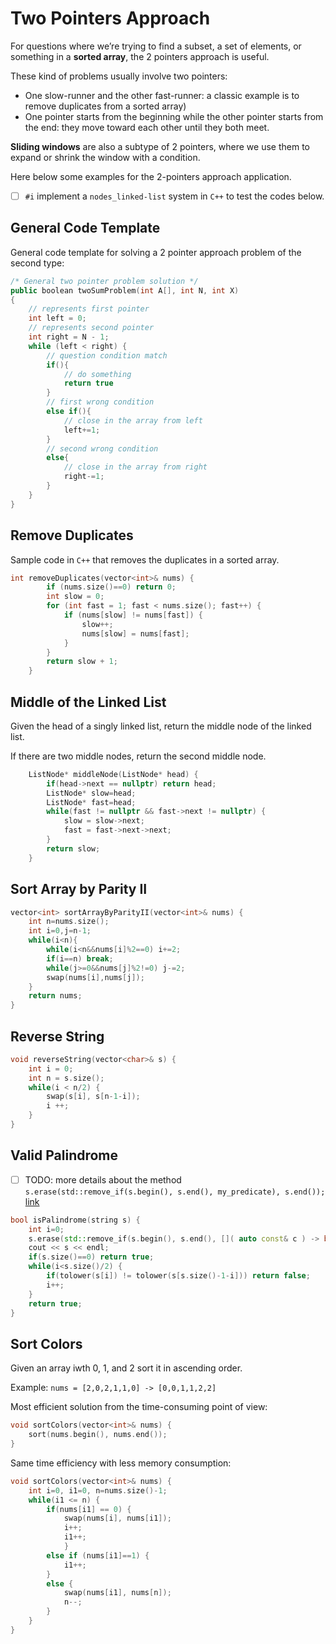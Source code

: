 # Two Pointers Approach

For questions where we’re trying to find a subset, a set of elements, or something in a **sorted array**, the 2 pointers approach is useful.

These kind of problems usually involve two pointers:

- One slow-runner and the other fast-runner: a classic example is to remove duplicates from a sorted array)
- One pointer starts from the beginning while the other pointer starts from the end: they move toward each other until they both meet.

**Sliding windows** are also a subtype of 2 pointers, where we use them to expand or shrink the window with a condition. 

Here below some examples for the 2-pointers approach application.

- [ ] `#i` implement a `nodes_linked-list` system in `C++` to test the codes below.

## General Code Template

General code template for solving a 2 pointer approach problem of the second type:

```cpp
/* General two pointer problem solution */
public boolean twoSumProblem(int A[], int N, int X)
{
    // represents first pointer
    int left = 0;
    // represents second pointer
    int right = N - 1;
    while (left < right) {
        // question condition match
        if(){
            // do something
            return true
        }
        // first wrong condition
        else if(){
            // close in the array from left
            left+=1;    
        }
        // second wrong condition
        else{
            // close in the array from right
            right-=1;
        }
    }
}
```

## Remove Duplicates 

Sample code in `C++` that removes the duplicates in a sorted array.

```cpp
int removeDuplicates(vector<int>& nums) {
        if (nums.size()==0) return 0;
        int slow = 0;
        for (int fast = 1; fast < nums.size(); fast++) {
            if (nums[slow] != nums[fast]) {
                slow++;
                nums[slow] = nums[fast];
            }
        }
        return slow + 1;
    }
```

## Middle of the Linked List

Given the head of a singly linked list, return the middle node of the linked list.

If there are two middle nodes, return the second middle node.

```cpp
    ListNode* middleNode(ListNode* head) {
        if(head->next == nullptr) return head;
        ListNode* slow=head;
        ListNode* fast=head;
        while(fast != nullptr && fast->next != nullptr) {
            slow = slow->next;
            fast = fast->next->next;
        }
        return slow;
    }
```

## Sort Array by Parity II

```cpp
vector<int> sortArrayByParityII(vector<int>& nums) {
    int n=nums.size();
    int i=0,j=n-1;
    while(i<n){
        while(i<n&&nums[i]%2==0) i+=2;
        if(i==n) break;
        while(j>=0&&nums[j]%2!=0) j-=2;
        swap(nums[i],nums[j]);
    }
    return nums;
}
```

## Reverse String

```cpp
void reverseString(vector<char>& s) {
    int i = 0;
    int n = s.size();
    while(i < n/2) {
        swap(s[i], s[n-1-i]);
        i ++;
    }
}
```

## Valid Palindrome

- [ ] TODO: more details about the method `s.erase(std::remove_if(s.begin(), s.end(), my_predicate), s.end());` [link](https://stackoverflow.com/questions/6319872/how-to-strip-all-non-alphanumeric-characters-from-a-string-in-c)

```cpp
bool isPalindrome(string s) {
    int i=0;
    s.erase(std::remove_if(s.begin(), s.end(), []( auto const& c ) -> bool { return !std::isalnum(c); } ), s.end());
    cout << s << endl;
    if(s.size()==0) return true;
    while(i<s.size()/2) {
        if(tolower(s[i]) != tolower(s[s.size()-1-i])) return false;
        i++;
    }
    return true;
}
```

## Sort Colors

Given an array iwth 0, 1, and 2 sort it in ascending order.

Example: `nums = [2,0,2,1,1,0] -> [0,0,1,1,2,2]`

Most efficient solution from the time-consuming point of view:

```cpp
void sortColors(vector<int>& nums) {
    sort(nums.begin(), nums.end());
}
```

Same time efficiency with less memory consumption:

```cpp
void sortColors(vector<int>& nums) {
    int i=0, i1=0, n=nums.size()-1;
    while(i1 <= n) {
        if(nums[i1] == 0) {
            swap(nums[i], nums[i1]);
            i++;
            i1++;
            }
        else if (nums[i1]==1) {
            i1++;
        }
        else {
            swap(nums[i1], nums[n]);
            n--;
        }
    }
}
```
